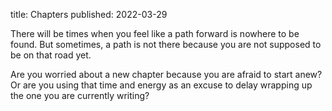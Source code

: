 title: Chapters
published: 2022-03-29

There will be times when you feel like a path forward is nowhere to be found. But sometimes, a path is not there because you are not supposed to be on that road yet.

Are you worried about a new chapter because you are afraid to start anew? Or are you using that time and energy as an excuse to delay wrapping up the one you are currently writing?
